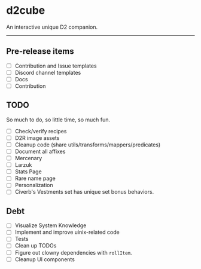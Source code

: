 # d2cube

An interactive unique D2 companion.

---

## Pre-release items
- [ ] Contribution and Issue templates
- [ ] Discord channel templates
- [ ] Docs
- [ ] Contribution

## TODO
So much to do, so little time, so much fun.

- [ ] Check/verify recipes
- [ ] D2R image assets
- [ ] Cleanup code (share utils/transforms/mappers/predicates)
- [ ] Document all affixes
- [ ] Mercenary
- [ ] Larzuk
- [ ] Stats Page
- [ ] Rare name page
- [ ] Personalization
- [ ] Civerb's Vestments set has unique set bonus behaviors.

## Debt
- [ ] Visualize System Knowledge
- [ ] Implement and improve uinix-related code
- [ ] Tests
- [ ] Clean up TODOs
- [ ] Figure out clowny dependencies with `rollItem`.
- [ ] Cleanup UI components

<!-- refs -->
